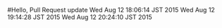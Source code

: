 #Hello, Pull Request
update 
Wed Aug 12 18:06:14 JST 2015
Wed Aug 12 19:14:28 JST 2015
Wed Aug 12 20:24:10 JST 2015
